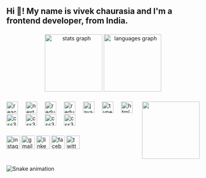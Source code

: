 <h2 align="left">Hi 👋! My name is vivek chaurasia and I'm a frontend developer, from India.</h2>

###

<div align="center">
  <img src="https://github-readme-stats.vercel.app/api?username=Vivekch05&hide_title=false&hide_rank=false&show_icons=true&include_all_commits=true&count_private=true&disable_animations=false&theme=dracula&locale=en&hide_border=false" height="150" alt="stats graph"  />
  <img src="https://github-readme-stats.vercel.app/api/top-langs?username=Vivekch05&locale=en&hide_title=false&layout=compact&card_width=320&langs_count=7&theme=dracula&hide_border=false" height="150" alt="languages graph"  />
</div>

###

<img align="right" height="150" src="https://i.imgflip.com/65efzo.gif"  />

###

<div align="left">
  <img src="https://cdn.jsdelivr.net/gh/devicons/devicon/icons/react/react-original.svg" height="30" alt="react logo"  />
  <img width="12" />
  <img src="https://images.ctfassets.net/23aumh6u8s0i/c04wENP3FnbevwdWzrePs/1e2739fa6d0aa5192cf89599e009da4e/nextjs" height="30" alt="next logo"  />
  <img width="12" />
   <img src="https://miro.medium.com/v2/resize:fit:500/1*tOI6UC5EaS2fPItCesI-AQ.png" height="30" alt="redux logo"  />
  <img width="12" />
  <img src="https://cdn.dribbble.com/userupload/7676134/file/original-b6a62a059468d616b993acbb99892115.jpg?resize=1600x1200" height="30" alt="redux logo"  />
  <img width="12" />
  <img src="https://cdn.jsdelivr.net/gh/devicons/devicon/icons/javascript/javascript-original.svg" height="30" alt="javascript logo"  />
  <img width="12" />
  <img src="https://cdn.jsdelivr.net/gh/devicons/devicon/icons/typescript/typescript-original.svg" height="30" alt="typescript logo"  />
  <img width="12" />
  <img src="https://cdn.jsdelivr.net/gh/devicons/devicon/icons/html5/html5-original.svg" height="30" alt="html5 logo"  />
  <img width="12" />
  <img src="https://cdn.jsdelivr.net/gh/devicons/devicon/icons/css3/css3-original.svg" height="30" alt="css3 logo"  />
  <img width="12" />
  <img src="https://e7.pngegg.com/pngimages/439/345/png-clipart-bootstrap-logo-thumbnail-tech-companies.png" height="30" alt="css3 logo"  />
  <img width="12" />
  <img src="https://everyday.codes/wp-content/uploads/2019/12/og_image.png" height="30" alt="css3 logo"  />
  <img width="12" />
  <img src="https://i.etsystatic.com/33357979/r/il/7106cc/3865920532/il_570xN.3865920532_rkmh.jpg" height="30" alt="css3 logo"  />
  <img width="12" />
</div>

###

<div align="left">
  <a href="https://www.instagram.com/vivek_25_03/" target="_blank"><img src="https://img.shields.io/static/v1?message=Instagram&logo=instagram&label=&color=E4405F&logoColor=white&labelColor=&style=for-the-badge" height="35" alt="instagram logo"  /></a>
  <a href="vivek.kch05@gmail.com"><img src="https://img.shields.io/static/v1?message=Gmail&logo=gmail&label=&color=D14836&logoColor=white&labelColor=&style=for-the-badge" height="35" alt="gmail logo"  /></a>
  <a href="https://www.linkedin.com/in/vivekch123/"><img src="https://img.shields.io/static/v1?message=LinkedIn&logo=linkedin&label=&color=0077B5&logoColor=white&labelColor=&style=for-the-badge" height="35" alt="linkedin logo"  /></a>
    <a href="https://www.facebook.com/vivekkch"><img src="https://img.shields.io/static/v1?message=Facebook&logo=facebook&label=&color=0866FF&logoColor=white&labelColor=&style=for-the-badge" height="35" alt="facebook logo"  /></a>
  <a href="https://twitter.com/vivekch123"><img src="https://img.shields.io/static/v1?message=Twitter&logo=x&label=&color=black&logoColor=white&labelColor=&style=for-the-badge" height="35" alt="twitter logo"  /></a>
</div>

###

<br clear="both">

<img src="https://raw.githubusercontent.com/maurodesouza/maurodesouza/output/snake.svg" alt="Snake animation" />

###
